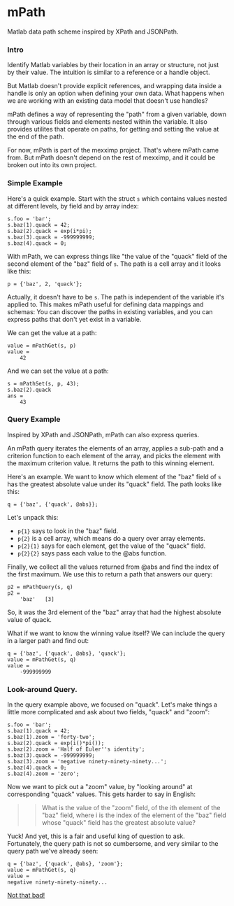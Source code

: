 # mPath
Matlab data path scheme inspired by XPath and JSONPath.

### Intro
Identify Matlab variables by their location in an array or structure, not
just by their value.  The intuition is similar to a reference or a handle
object.

But Matlab doesn't provide explicit references, and wrapping data inside a 
handle is only an option when defining your own data.  What happens when
we are working with an existing data model that doesn't use handles?

mPath defines a way of representing the "path" from a given variable, down
through various fields and elements nested within the variable.  It also
provides utilites that operate on paths, for getting and setting the value
at the end of the path.

For now, mPath is part of the mexximp project.  That's where mPath came 
from.  But mPath doesn't depend on the rest of mexximp, and it could be 
broken out into its own project.

### Simple Example
Here's a quick example.  Start with the struct `s` which contains values
nested at different levels, by field and by array index:
```
s.foo = 'bar';
s.baz(1).quack = 42;
s.baz(2).quack = exp(i*pi);
s.baz(3).quack = -999999999;
s.baz(4).quack = 0;
```

With mPath, we can express things like "the value of the "quack" field of 
the second element of the "baz" field of `s`.  The path is a cell array and 
it looks like this:
```
p = {'baz', 2, 'quack'};
```

Actually, it doesn't have to be `s`.  The path is independent of the 
variable it's applied to.  This makes mPath useful for defining data 
mappings and schemas:  You can discover the paths in existing variables, 
and you can express paths that don't yet exist in a variable.

We can get the value at a path:
```
value = mPathGet(s, p)
value =
    42
```

And we can set the value at a path:
```
s = mPathSet(s, p, 43);
s.baz(2).quack
ans = 
    43
```

### Query Example
Inspired by XPath and JSONPath, mPath can also express queries.

An mPath query iterates the elements of an array, applies a sub-path and a
criterion function to each element of the array, and picks the element with
the maximum criterion value.  It returns the path to this winning element.

Here's an example.  We want to know which element of the "baz" field of `s` 
has the greatest absolute value under its "quack" field.  The path looks 
like this:
```
q = {'baz', {'quack', @abs}};
```

Let's unpack this:
 * `p{1}` says to look in the "baz" field.
 * `p{2}` is a cell array, which means do a query over array elements.
 * `p{2}{1}` says for each element, get the value of the "quack" field.
 * `p{2}{2}` says pass each value to the @abs function.

Finally, we collect all the values returned from @abs and find the index of 
the first maximum.  We use this to return a path that answers our query:
```
p2 = mPathQuery(s, q)
p2 = 
    'baz'   [3]
```

So, it was the 3rd element of the "baz" array that had the highest absolute
value of quack.

What if we want to know the winning value itself?  We can include the query
in a larger path and find out:
```
q = {'baz', {'quack', @abs}, 'quack'};
value = mPathGet(s, q)
value =
    -999999999
```

### Look-around Query.
In the query example above, we focused on "quack".  Let's make things a 
little more complicated and ask about two fields, "quack" and "zoom":
```
s.foo = 'bar';
s.baz(1).quack = 42;
s.baz(1).zoom = 'forty-two';
s.baz(2).quack = exp(i()*pi());
s.baz(2).zoom = 'Half of Euler''s identity';
s.baz(3).quack = -999999999;
s.baz(3).zoom = 'negative ninety-ninety-ninety...';
s.baz(4).quack = 0;
s.baz(4).zoom = 'zero';
```

Now we want to pick out a "zoom" value, by "looking around" at 
corresponding "quack" values.  This gets harder to say in English:

>> What is the value of the "zoom" field, 
>> of the ith element of the "baz" field, 
>> where i is the index 
>> of the element of the "baz" field 
>> whose "quack" field has the greatest absolute value?

Yuck!  And yet, this is a fair and useful king of question to ask.  
Fortunately, the query path is not so cumbersome, and very similar to the
query path we've already seen:
```
q = {'baz', {'quack', @abs}, 'zoom'};
value = mPathGet(s, q)
value =
negative ninety-ninety-ninety...
```

[Not that bad!](https://www.youtube.com/watch?v=UtVJdPfm0F8)
